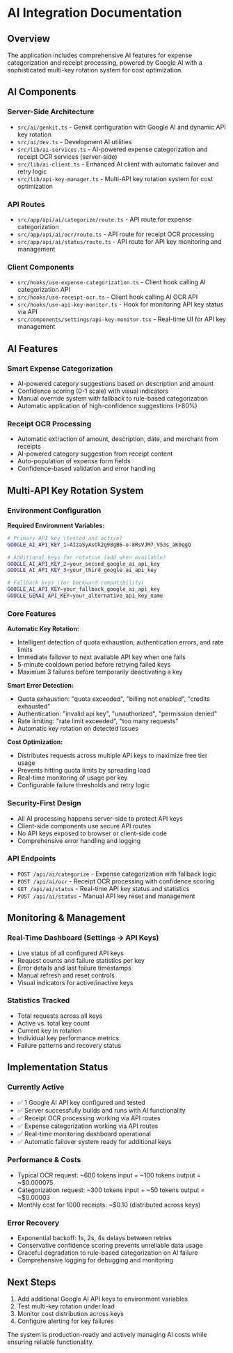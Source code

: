 # AI Integration Documentation

## Overview

The application includes comprehensive AI features for expense categorization and receipt processing, powered by Google AI with a sophisticated multi-key rotation system for cost optimization.

## AI Components

### Server-Side Architecture
- `src/ai/genkit.ts` - Genkit configuration with Google AI and dynamic API key rotation
- `src/ai/dev.ts` - Development AI utilities
- `src/lib/ai-services.ts` - AI-powered expense categorization and receipt OCR services (server-side)
- `src/lib/ai-client.ts` - Enhanced AI client with automatic failover and retry logic
- `src/lib/api-key-manager.ts` - Multi-API key rotation system for cost optimization

### API Routes
- `src/app/api/ai/categorize/route.ts` - API route for expense categorization
- `src/app/api/ai/ocr/route.ts` - API route for receipt OCR processing
- `src/app/api/ai/status/route.ts` - API route for API key monitoring and management

### Client Components
- `src/hooks/use-expense-categorization.ts` - Client hook calling AI categorization API
- `src/hooks/use-receipt-ocr.ts` - Client hook calling AI OCR API
- `src/hooks/use-api-key-monitor.ts` - Hook for monitoring API key status via API
- `src/components/settings/api-key-monitor.tsx` - Real-time UI for API key management

## AI Features

### Smart Expense Categorization
- AI-powered category suggestions based on description and amount
- Confidence scoring (0-1 scale) with visual indicators
- Manual override system with fallback to rule-based categorization
- Automatic application of high-confidence suggestions (>80%)

### Receipt OCR Processing
- Automatic extraction of amount, description, date, and merchant from receipts
- AI-powered category suggestion from receipt content
- Auto-population of expense form fields
- Confidence-based validation and error handling

## Multi-API Key Rotation System

### Environment Configuration

**Required Environment Variables:**
```bash
# Primary API key (tested and active)
GOOGLE_AI_API_KEY_1=AIzaSyAsOk2g98gB6-o-8RsVJM7_V53s_aK0qgQ

# Additional keys for rotation (add when available)
GOOGLE_AI_API_KEY_2=your_second_google_ai_api_key  
GOOGLE_AI_API_KEY_3=your_third_google_ai_api_key

# Fallback keys (for backward compatibility)
GOOGLE_AI_API_KEY=your_fallback_google_ai_api_key
GOOGLE_GENAI_API_KEY=your_alternative_api_key_name
```

### Core Features

**Automatic Key Rotation:**
- Intelligent detection of quota exhaustion, authentication errors, and rate limits
- Immediate failover to next available API key when one fails
- 5-minute cooldown period before retrying failed keys
- Maximum 3 failures before temporarily deactivating a key

**Smart Error Detection:**
- Quota exhaustion: "quota exceeded", "billing not enabled", "credits exhausted"
- Authentication: "invalid api key", "unauthorized", "permission denied"
- Rate limiting: "rate limit exceeded", "too many requests"
- Automatic key rotation on detected issues

**Cost Optimization:**
- Distributes requests across multiple API keys to maximize free tier usage
- Prevents hitting quota limits by spreading load
- Real-time monitoring of usage per key
- Configurable failure thresholds and retry logic

### Security-First Design
- All AI processing happens server-side to protect API keys
- Client-side components use secure API routes
- No API keys exposed to browser or client-side code
- Comprehensive error handling and logging

### API Endpoints
- `POST /api/ai/categorize` - Expense categorization with fallback logic
- `POST /api/ai/ocr` - Receipt OCR processing with confidence scoring
- `GET /api/ai/status` - Real-time API key status and statistics
- `POST /api/ai/status` - Manual API key reset and management

## Monitoring & Management

### Real-Time Dashboard (Settings → API Keys)
- Live status of all configured API keys
- Request counts and failure statistics per key
- Error details and last failure timestamps
- Manual refresh and reset controls
- Visual indicators for active/inactive keys

### Statistics Tracked
- Total requests across all keys
- Active vs. total key count
- Current key in rotation
- Individual key performance metrics
- Failure patterns and recovery status

## Implementation Status

### Currently Active
- ✅ 1 Google AI API key configured and tested
- ✅ Server successfully builds and runs with AI functionality
- ✅ Receipt OCR processing working via API routes
- ✅ Expense categorization working via API routes
- ✅ Real-time monitoring dashboard operational
- ✅ Automatic failover system ready for additional keys

### Performance & Costs
- Typical OCR request: ~600 tokens input + ~100 tokens output = ~$0.000075
- Categorization request: ~300 tokens input + ~50 tokens output = ~$0.00003
- Monthly cost for 1000 receipts: ~$0.10 (distributed across keys)

### Error Recovery
- Exponential backoff: 1s, 2s, 4s delays between retries
- Conservative confidence scoring prevents unreliable data usage
- Graceful degradation to rule-based categorization on AI failure
- Comprehensive logging for debugging and monitoring

## Next Steps

1. Add additional Google AI API keys to environment variables
2. Test multi-key rotation under load
3. Monitor cost distribution across keys
4. Configure alerting for key failures

The system is production-ready and actively managing AI costs while ensuring reliable functionality.